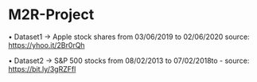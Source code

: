 # M2R-Project

• Dataset1 -> Apple stock shares from 03/06/2019 to 02/06/2020 source: https://yhoo.it/2Br0rQh

• Dataset2 -> S&P 500 stocks from 08/02/2013 to 07/02/2018to - source: https://bit.ly/3gRZFfl
